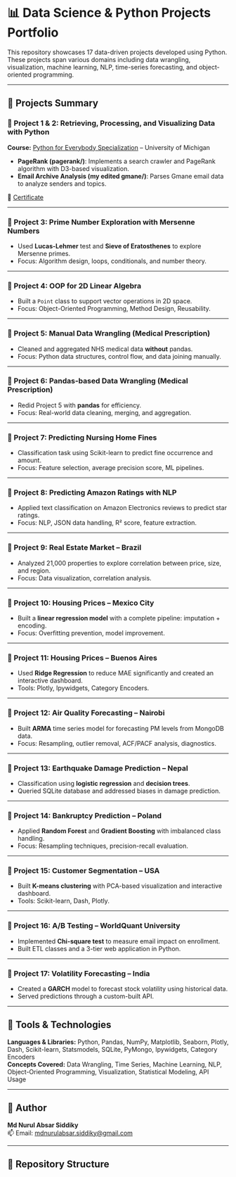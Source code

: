 # 📊 Data Science & Python Projects Portfolio

This repository showcases 17 data-driven projects developed using Python. These projects span various domains including data wrangling, visualization, machine learning, NLP, time-series forecasting, and object-oriented programming.

---

## 📘 Projects Summary

### 🔹 Project 1 & 2: Retrieving, Processing, and Visualizing Data with Python  
**Course:** [Python for Everybody Specialization](https://www.coursera.org/account/accomplishments/specialization/FJQYG3VZ4Z7B) – University of Michigan  
- **PageRank (pagerank/)**: Implements a search crawler and PageRank algorithm with D3-based visualization.
- **Email Archive Analysis (my edited gmane/)**: Parses Gmane email data to analyze senders and topics.

📄 [Certificate](https://www.coursera.org/account/accomplishments/verify/A56UGWJ2SZ8T)

---

### 🔹 Project 3: Prime Number Exploration with Mersenne Numbers  
- Used **Lucas-Lehmer** test and **Sieve of Eratosthenes** to explore Mersenne primes.  
- Focus: Algorithm design, loops, conditionals, and number theory.

---

### 🔹 Project 4: OOP for 2D Linear Algebra  
- Built a `Point` class to support vector operations in 2D space.  
- Focus: Object-Oriented Programming, Method Design, Reusability.

---

### 🔹 Project 5: Manual Data Wrangling (Medical Prescription)  
- Cleaned and aggregated NHS medical data **without** pandas.  
- Focus: Python data structures, control flow, and data joining manually.

---

### 🔹 Project 6: Pandas-based Data Wrangling (Medical Prescription)  
- Redid Project 5 with **pandas** for efficiency.  
- Focus: Real-world data cleaning, merging, and aggregation.

---

### 🔹 Project 7: Predicting Nursing Home Fines  
- Classification task using Scikit-learn to predict fine occurrence and amount.  
- Focus: Feature selection, average precision score, ML pipelines.

---

### 🔹 Project 8: Predicting Amazon Ratings with NLP  
- Applied text classification on Amazon Electronics reviews to predict star ratings.  
- Focus: NLP, JSON data handling, R² score, feature extraction.

---

### 🔹 Project 9: Real Estate Market – Brazil  
- Analyzed 21,000 properties to explore correlation between price, size, and region.  
- Focus: Data visualization, correlation analysis.

---

### 🔹 Project 10: Housing Prices – Mexico City  
- Built a **linear regression model** with a complete pipeline: imputation + encoding.  
- Focus: Overfitting prevention, model improvement.

---

### 🔹 Project 11: Housing Prices – Buenos Aires  
- Used **Ridge Regression** to reduce MAE significantly and created an interactive dashboard.  
- Tools: Plotly, Ipywidgets, Category Encoders.

---

### 🔹 Project 12: Air Quality Forecasting – Nairobi  
- Built **ARMA** time series model for forecasting PM levels from MongoDB data.  
- Focus: Resampling, outlier removal, ACF/PACF analysis, diagnostics.

---

### 🔹 Project 13: Earthquake Damage Prediction – Nepal  
- Classification using **logistic regression** and **decision trees**.  
- Queried SQLite database and addressed biases in damage prediction.

---

### 🔹 Project 14: Bankruptcy Prediction – Poland  
- Applied **Random Forest** and **Gradient Boosting** with imbalanced class handling.  
- Focus: Resampling techniques, precision-recall evaluation.

---

### 🔹 Project 15: Customer Segmentation – USA  
- Built **K-means clustering** with PCA-based visualization and interactive dashboard.  
- Tools: Scikit-learn, Dash, Plotly.

---

### 🔹 Project 16: A/B Testing – WorldQuant University  
- Implemented **Chi-square test** to measure email impact on enrollment.  
- Built ETL classes and a 3-tier web application in Python.

---

### 🔹 Project 17: Volatility Forecasting – India  
- Created a **GARCH** model to forecast stock volatility using historical data.  
- Served predictions through a custom-built API.

---

## 🧰 Tools & Technologies  
**Languages & Libraries:** Python, Pandas, NumPy, Matplotlib, Seaborn, Plotly, Dash, Scikit-learn, Statsmodels, SQLite, PyMongo, Ipywidgets, Category Encoders  
**Concepts Covered:** Data Wrangling, Time Series, Machine Learning, NLP, Object-Oriented Programming, Visualization, Statistical Modeling, API Usage

---

## 🔗 Author  
**Md Nurul Absar Siddiky**  
📫 Email: mdnurulabsar.siddiky@gmail.com  


---

## 📁 Repository Structure  
